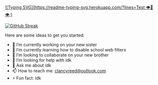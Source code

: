 [![Typing SVG](https://readme-typing-svg.herokuapp.com/?lines=Test 👁👄👁;)](https://git.io/typing-svg)

[![GitHub Streak](https://github-readme-streak-stats.herokuapp.com/?user=aeolus-1)](https://git.io/streak-stats)

Here are some ideas to get you started:

- 🔭 I’m currently working on your new sister
- 🌱 I’m currently learning how to disable school web filters
- 👯 I’m looking to collaborate on your new brother
- 🤔 I’m looking for help with idk
- 💬 Ask me about idk
- 📫 How to reach me: clancyreed@outlook.com
- ⚡ Fun fact: idk


